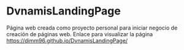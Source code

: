 # DvnamisLandingPage
Página web creada como proyecto personal para iniciar negocio de creación de páginas web. 
Enlace para visualizar la página https://dimm96.github.io/DvnamisLandingPage/
